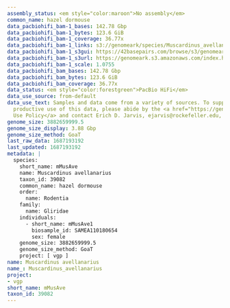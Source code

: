 ```yaml
---
assembly_status: <em style="color:maroon">No assembly</em>
common_name: hazel dormouse
data_pacbiohifi_bam-1_bases: 142.78 Gbp
data_pacbiohifi_bam-1_bytes: 123.6 GiB
data_pacbiohifi_bam-1_coverage: 36.77x
data_pacbiohifi_bam-1_links: s3://genomeark/species/Muscardinus_avellanarius/mMusAve1/genomic_data/pacbio_hifi/<br>
data_pacbiohifi_bam-1_s3gui: https://42basepairs.com/browse/s3/genomeark/species/Muscardinus_avellanarius/mMusAve1/genomic_data/pacbio_hifi/
data_pacbiohifi_bam-1_s3url: https://genomeark.s3.amazonaws.com/index.html?prefix=species/Muscardinus_avellanarius/mMusAve1/genomic_data/pacbio_hifi/
data_pacbiohifi_bam-1_scale: 1.0755
data_pacbiohifi_bam_bases: 142.78 Gbp
data_pacbiohifi_bam_bytes: 123.6 GiB
data_pacbiohifi_bam_coverage: 36.77x
data_status: <em style="color:forestgreen">PacBio HiFi</em>
data_use_source: from-default
data_use_text: Samples and data come from a variety of sources. To support fair and
  productive use of this data, please abide by the <a href="https://genome10k.soe.ucsc.edu/data-use-policies/">Data
  Use Policy</a> and contact Erich D. Jarvis, ejarvis@rockefeller.edu, with any questions.
genome_size: 3882659999.5
genome_size_display: 3.88 Gbp
genome_size_method: GoaT
last_raw_data: 1687193192
last_updated: 1687193192
metadata: |
  species:
    short_name: mMusAve
    name: Muscardinus avellanarius
    taxon_id: 39082
    common_name: hazel dormouse
    order:
      name: Rodentia
    family:
      name: Gliridae
    individuals:
      - short_name: mMusAve1
        biosample_id: SAMEA110180654
        sex: female
    genome_size: 3882659999.5
    genome_size_method: GoaT
    project: [ vgp ]
name: Muscardinus avellanarius
name_: Muscardinus_avellanarius
project:
- vgp
short_name: mMusAve
taxon_id: 39082
---
```


